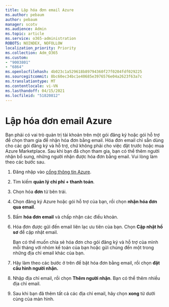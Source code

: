 ```yaml
---
title: Lập hóa đơn email Azure
ms.author: pebaum
author: pebaum
manager: scotv
ms.audience: Admin
ms.topic: article
ms.service: o365-administration
ROBOTS: NOINDEX, NOFOLLOW
localization_priority: Priority
ms.collection: Adm_O365
ms.custom:
- "9003801"
- "6864"
ms.openlocfilehash: 4b023c1a529618b89794360f27f0204fdf029225
ms.sourcegitcommit: 8bc60ec34bc1e40685e3976576e04a2623f63a7c
ms.translationtype: MT
ms.contentlocale: vi-VN
ms.lasthandoff: 04/15/2021
ms.locfileid: "51820812"
---
```

# <a name="azure-email-invoicing"></a>Lập hóa đơn email Azure

Bạn phải có vai trò quản trị tài khoản trên một gói đăng ký hoặc gói hỗ trợ để chọn tham gia để nhận hóa đơn bằng email. Hóa đơn email chỉ sẵn dùng cho các gói đăng ký và hỗ trợ, chứ không phải cho việc đặt trước hoặc mua Azure Marketplace. Sau khi bạn đã chọn tham gia, bạn có thể thêm người nhận bổ sung, những người nhận được hóa đơn bằng email. Vui lòng làm theo các bước sau.

1. Đăng nhập vào [cổng thông tin Azure](https://portal.azure.com/).
2. Tìm kiếm **quản lý chi phí + thanh toán**.
3. Chọn hóa **đơn** từ bên trái.
4. Chọn đăng ký Azure hoặc gói hỗ trợ của bạn, rồi chọn **nhận hóa đơn qua email**.
5. Bấm **hóa đơn email** và chấp nhận các điều khoản.
6. Hóa đơn được gửi đến email liên lạc ưu tiên của bạn. Chọn **Cập nhật hồ sơ** để cập nhật email.  

    Bạn có thể muốn chia sẻ hóa đơn cho gói đăng ký và hỗ trợ của mình mỗi tháng với nhóm kế toán của bạn hoặc gửi chúng đến một trong những địa chỉ email khác của bạn.  

7. Hãy làm theo các bước ở trên để bật hóa đơn bằng email, rồi chọn  **đặt cấu hình người nhận.**
8. Nhập địa chỉ email, rồi chọn **Thêm người nhận**. Bạn có thể thêm nhiều địa chỉ email.
9. Sau khi bạn đã thêm tất cả các địa chỉ email, hãy chọn **xong** từ dưới cùng của màn hình.
